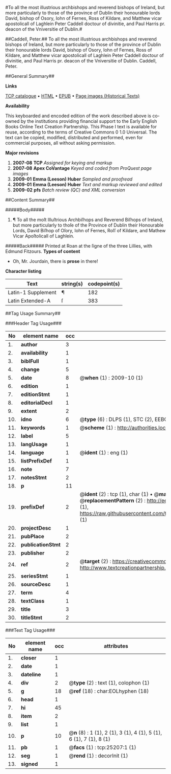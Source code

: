 #To all the most illustrious archbishops and reverend bishops of Ireland, but more particularly to those of the province of Dublin their honourable lords David, bishop of Osory, Iohn of Fernes, Ross of Kildare, and Matthew vicar apostolicall of Laghlein Peter Caddell doctour of divinitie, and Paul Harris pr. deacon of the Vniversitie of Dublin.#

##Caddell, Peter.##
To all the most illustrious archbishops and reverend bishops of Ireland, but more particularly to those of the province of Dublin their honourable lords David, bishop of Osory, Iohn of Fernes, Ross of Kildare, and Matthew vicar apostolicall of Laghlein Peter Caddell doctour of divinitie, and Paul Harris pr. deacon of the Vniversitie of Dublin.
Caddell, Peter.

##General Summary##

**Links**

[TCP catalogue](http://www.ota.ox.ac.uk/tcp/)  • 
[HTML](http://tei.it.ox.ac.uk/tcp/Texts-HTML/free/A17/A17512.html)  • 
[EPUB](http://tei.it.ox.ac.uk/tcp/Texts-EPUB/free/A17/A17512.epub) • 
[Page images (Historical Texts)](https://data.historicaltexts.jisc.ac.uk/view?pubId=eebo-22168995e&pageId=eebo-22168995e-25207-1)

**Availability**

This keyboarded and encoded edition of the
	       work described above is co-owned by the institutions
	       providing financial support to the Early English Books
	       Online Text Creation Partnership. This Phase I text is
	       available for reuse, according to the terms of Creative
	       Commons 0 1.0 Universal. The text can be copied,
	       modified, distributed and performed, even for
	       commercial purposes, all without asking permission.

**Major revisions**

1. __2007-08__ __TCP__ *Assigned for keying and markup*
1. __2007-08__ __Apex CoVantage__ *Keyed and coded from ProQuest page images*
1. __2009-01__ __Emma (Leeson) Huber__ *Sampled and proofread*
1. __2009-01__ __Emma (Leeson) Huber__ *Text and markup reviewed and edited*
1. __2009-02__ __pfs__ *Batch review (QC) and XML conversion*

##Content Summary##

#####Body#####

1. ¶ To all the moſt Illuſtrious Archbiſhops and Reverend Biſhops of Ireland, but more particularly to thoſe of the Province of Dublin their Honourable Lords, David Biſhop of Oſory, Iohn of Fernes, Roſſ of Kildare, and Mathew Vicar Apoſtolicall of Laghlein.

#####Back#####
Printed at Roan at the ſigne of the three Lillies, with Edmund Fitzours.
**Types of content**

  * Oh, Mr. Jourdain, there is **prose** in there!

**Character listing**


|Text|string(s)|codepoint(s)|
|---|---|---|
|Latin-1 Supplement|¶|182|
|Latin Extended-A|ſ|383|

##Tag Usage Summary##

###Header Tag Usage###

|No|element name|occ|attributes|
|---|---|---|---|
|1.|__author__|3||
|2.|__availability__|1||
|3.|__biblFull__|1||
|4.|__change__|5||
|5.|__date__|8| @__when__ (1) : 2009-10 (1)|
|6.|__edition__|1||
|7.|__editionStmt__|1||
|8.|__editorialDecl__|1||
|9.|__extent__|2||
|10.|__idno__|6| @__type__ (6) : DLPS (1), STC (2), EEBO-CITATION (1), OCLC (1), VID (1)|
|11.|__keywords__|1| @__scheme__ (1) : http://authorities.loc.gov/ (1)|
|12.|__label__|5||
|13.|__langUsage__|1||
|14.|__language__|1| @__ident__ (1) : eng (1)|
|15.|__listPrefixDef__|1||
|16.|__note__|7||
|17.|__notesStmt__|2||
|18.|__p__|11||
|19.|__prefixDef__|2| @__ident__ (2) : tcp (1), char (1)  •  @__matchPattern__ (2) : ([0-9\-]+):([0-9IVX]+) (1), (.+) (1)  •  @__replacementPattern__ (2) : http://eebo.chadwyck.com/downloadtiff?vid=$1&page=$2 (1), https://raw.githubusercontent.com/textcreationpartnership/Texts/master/tcpchars.xml#$1 (1)|
|20.|__projectDesc__|1||
|21.|__pubPlace__|2||
|22.|__publicationStmt__|2||
|23.|__publisher__|2||
|24.|__ref__|2| @__target__ (2) : https://creativecommons.org/publicdomain/zero/1.0/ (1), http://www.textcreationpartnership.org/docs/. (1)|
|25.|__seriesStmt__|1||
|26.|__sourceDesc__|1||
|27.|__term__|4||
|28.|__textClass__|1||
|29.|__title__|3||
|30.|__titleStmt__|2||


###Text Tag Usage###

|No|element name|occ|attributes|
|---|---|---|---|
|1.|__closer__|1||
|2.|__date__|1||
|3.|__dateline__|1||
|4.|__div__|2| @__type__ (2) : text (1), colophon (1)|
|5.|__g__|18| @__ref__ (18) : char:EOLhyphen (18)|
|6.|__head__|1||
|7.|__hi__|45||
|8.|__item__|2||
|9.|__list__|1||
|10.|__p__|10| @__n__ (8) : 1 (1), 2 (1), 3 (1), 4 (1), 5 (1), 6 (1), 7 (1), 8 (1)|
|11.|__pb__|1| @__facs__ (1) : tcp:25207:1 (1)|
|12.|__seg__|1| @__rend__ (1) : decorInit (1)|
|13.|__signed__|1||
